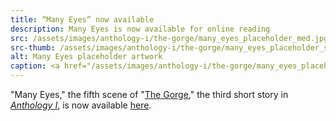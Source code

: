 ```yaml
---
title: “Many Eyes” now available
description: Many Eyes is now available for online reading
src: /assets/images/anthology-i/the-gorge/many_eyes_placeholder_med.jpg
src-thumb: /assets/images/anthology-i/the-gorge/many_eyes_placeholder_small.jpg
alt: Many Eyes placeholder artwork
caption: <a href="/assets/images/anthology-i/the-gorge/many_eyes_placeholder.jpg" target="_blank">A.I. placeholder artwork</a> generated using <a href="https://creator.nightcafe.studio/creation/nfvbf0PXVEbBtEq89Tza" target="_blank">NightCafe Stable Diffusion XL v1.0 ⧉</a> — <a href="https://creativecommons.org/publicdomain/zero/1.0/" target="_blank">CC0 1.0 ⧉</a>
---
```


"Many Eyes," the fifth scene of "[The Gorge](/anthology-i/the-gorge/)," the third short story in *[Anthology I](/anthology-i/)*, is now available [here](/anthology-i/the-gorge/many-eyes/).